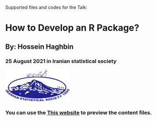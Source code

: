 Supported files and codes for the Talk:
# How to Develop an R Package?
## By: Hossein Haghbin
### 25 August 2021 in Iranian statistical society 

<img src="img/ISS-Logo.jpg" alt="Diffrent perspective of objects." width="200" height="100">

### You can use the [This website](https://haghbinh.github.io/DevRpack/) to preview the content files.

